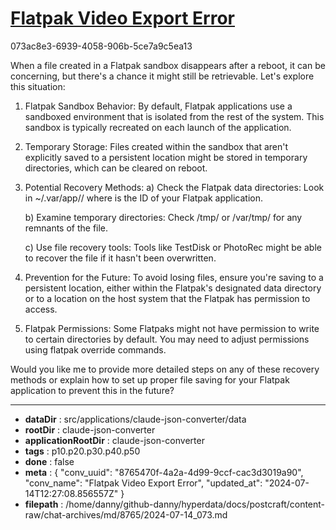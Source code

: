 # [Flatpak Video Export Error](https://claude.ai/chat/8765470f-4a2a-4d99-9ccf-cac3d3019a90)

073ac8e3-6939-4058-906b-5ce7a9c5ea13

 When a file created in a Flatpak sandbox disappears after a reboot, it can be concerning, but there's a chance it might still be retrievable. Let's explore this situation:

1. Flatpak Sandbox Behavior:
   By default, Flatpak applications use a sandboxed environment that is isolated from the rest of the system. This sandbox is typically recreated on each launch of the application.

2. Temporary Storage:
   Files created within the sandbox that aren't explicitly saved to a persistent location might be stored in temporary directories, which can be cleared on reboot.

3. Potential Recovery Methods:
   a) Check the Flatpak data directories:
      Look in ~/.var/app/<app-id>/ where <app-id> is the ID of your Flatpak application.
   
   b) Examine temporary directories:
      Check /tmp/ or /var/tmp/ for any remnants of the file.
   
   c) Use file recovery tools:
      Tools like TestDisk or PhotoRec might be able to recover the file if it hasn't been overwritten.

4. Prevention for the Future:
   To avoid losing files, ensure you're saving to a persistent location, either within the Flatpak's designated data directory or to a location on the host system that the Flatpak has permission to access.

5. Flatpak Permissions:
   Some Flatpaks might not have permission to write to certain directories by default. You may need to adjust permissions using flatpak override commands.

Would you like me to provide more detailed steps on any of these recovery methods or explain how to set up proper file saving for your Flatpak application to prevent this in the future?

---

* **dataDir** : src/applications/claude-json-converter/data
* **rootDir** : claude-json-converter
* **applicationRootDir** : claude-json-converter
* **tags** : p10.p20.p30.p40.p50
* **done** : false
* **meta** : {
  "conv_uuid": "8765470f-4a2a-4d99-9ccf-cac3d3019a90",
  "conv_name": "Flatpak Video Export Error",
  "updated_at": "2024-07-14T12:27:08.856557Z"
}
* **filepath** : /home/danny/github-danny/hyperdata/docs/postcraft/content-raw/chat-archives/md/8765/2024-07-14_073.md